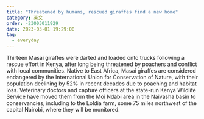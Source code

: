 ```yaml
---
title: "Threatened by humans, rescued giraffes find a new home"
category: 英文
order: -23003011929
date: 2023-03-01 19:29:00
tag:
  - everyday
---
```


Thirteen Masai giraffes were darted and loaded onto trucks following a rescue effort in Kenya, after long being threatened by poachers and conflict with local communities. Native to East Africa, Masai giraffes are considered endangered by the International Union for Conservation of Nature, with their population declining by 52% in recent decades due to poaching and habitat loss. Veterinary doctors and capture officers at the state-run Kenya Wildlife Service have moved them from the Moi Ndabi area in the Naivasha basin to conservancies, including to the Loldia farm, some 75 miles northwest of the capital Nairobi, where they will be monitored.
